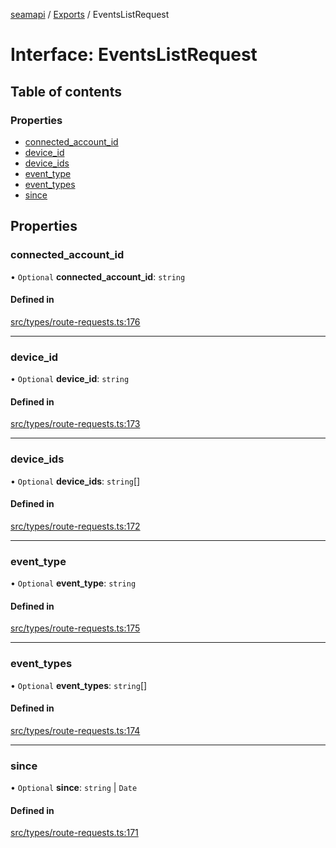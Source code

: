 [seamapi](../README.md) / [Exports](../modules.md) / EventsListRequest

# Interface: EventsListRequest

## Table of contents

### Properties

- [connected\_account\_id](EventsListRequest.md#connected_account_id)
- [device\_id](EventsListRequest.md#device_id)
- [device\_ids](EventsListRequest.md#device_ids)
- [event\_type](EventsListRequest.md#event_type)
- [event\_types](EventsListRequest.md#event_types)
- [since](EventsListRequest.md#since)

## Properties

### connected\_account\_id

• `Optional` **connected\_account\_id**: `string`

#### Defined in

[src/types/route-requests.ts:176](https://github.com/seamapi/javascript/blob/main/src/types/route-requests.ts#L176)

___

### device\_id

• `Optional` **device\_id**: `string`

#### Defined in

[src/types/route-requests.ts:173](https://github.com/seamapi/javascript/blob/main/src/types/route-requests.ts#L173)

___

### device\_ids

• `Optional` **device\_ids**: `string`[]

#### Defined in

[src/types/route-requests.ts:172](https://github.com/seamapi/javascript/blob/main/src/types/route-requests.ts#L172)

___

### event\_type

• `Optional` **event\_type**: `string`

#### Defined in

[src/types/route-requests.ts:175](https://github.com/seamapi/javascript/blob/main/src/types/route-requests.ts#L175)

___

### event\_types

• `Optional` **event\_types**: `string`[]

#### Defined in

[src/types/route-requests.ts:174](https://github.com/seamapi/javascript/blob/main/src/types/route-requests.ts#L174)

___

### since

• `Optional` **since**: `string` \| `Date`

#### Defined in

[src/types/route-requests.ts:171](https://github.com/seamapi/javascript/blob/main/src/types/route-requests.ts#L171)

